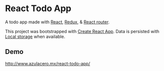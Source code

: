 # React Todo App

A todo app made with [React](https://reactjs.org/), [Redux](https://redux.js.org/), & [React router](https://reacttraining.com/react-router/).

This project was bootstrapped with [Create React App](https://github.com/facebookincubator/create-react-app). Data is persisted with [Local storage](https://developer.mozilla.org/en-US/docs/Web/API/Window/localStorage) when available.

## Demo
http://www.azulacero.mx/react-todo-app/